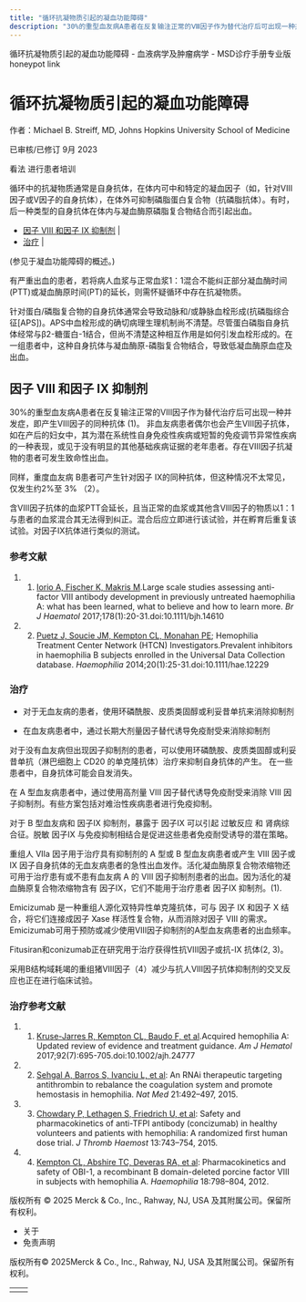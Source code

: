 ```yaml
---
title: "循环抗凝物质引起的凝血功能障碍"
description: "30%的重型血友病A患者在反复输注正常的Ⅷ因子作为替代治疗后可出现一种并发症，即产生Ⅷ因子的同种抗体 (1)。 非血友病患者偶尔也会产生Ⅷ因子抗体，如在产后的妇女中，其为潜在系统性自身免疫性疾病或短暂的免疫调节异常性疾病的一种表现，或见于没有明显的其他基础疾病证据的老年患者。存在Ⅷ因子抗凝物的患者可发生致命性出血。"
---
```


﻿循环抗凝物质引起的凝血功能障碍 \- 血液病学及肿瘤病学 \- MSD诊疗手册专业版 honeypot link

# 循环抗凝物质引起的凝血功能障碍

作者：Michael B. Streiff, MD, Johns Hopkins University School of Medicine

已审核/已修订 9月 2023

看法 进行患者培训

循环中的抗凝物质通常是自身抗体，在体内可中和特定的凝血因子（如，针对VIII因子或V因子的自身抗体），在体外可抑制磷脂蛋白复合物（抗磷脂抗体）。有时，后一种类型的自身抗体在体内与凝血酶原磷脂复合物结合而引起出血。

- [因子 VIII 和因子 IX 抑制剂](#因子-VIII-和因子-IX-抑制剂_v972651_zh) \|
- [治疗](#治疗_v27826343_zh) \|

(参见于凝血功能障碍的概述。)

有严重出血的患者，若将病人血浆与正常血浆1：1混合不能纠正部分凝血酶时间(PTT)或凝血酶原时间(PT)的延长，则需怀疑循环中存在抗凝物质。

针对蛋白/磷脂复合物的自身抗体通常会导致动脉和/或静脉血栓形成(抗磷脂综合征\[APS\])。APS中血栓形成的确切病理生理机制尚不清楚。尽管蛋白磷脂自身抗体经常与β2-糖蛋白-1结合，但尚不清楚这种相互作用是如何引发血栓形成的。在一组患者中，这种自身抗体与凝血酶原-磷脂复合物结合，导致低凝血酶原血症及出血。

## 因子 VIII 和因子 IX 抑制剂

30%的重型血友病A患者在反复输注正常的Ⅷ因子作为替代治疗后可出现一种并发症，即产生Ⅷ因子的同种抗体 (1)。 非血友病患者偶尔也会产生Ⅷ因子抗体，如在产后的妇女中，其为潜在系统性自身免疫性疾病或短暂的免疫调节异常性疾病的一种表现，或见于没有明显的其他基础疾病证据的老年患者。存在Ⅷ因子抗凝物的患者可发生致命性出血。

同样，重度血友病 B患者可产生针对因子 IX的同种抗体，但这种情况不太常见，仅发生约2%至 3% （2）。

含Ⅷ因子抗体的血浆PTT会延长，且当正常的血浆或其他含Ⅷ因子的物质以1：1与患者的血浆混合其无法得到纠正。混合后应立即进行该试验，并在孵育后重复该试验。对因子IX抗体进行类似的测试。

### 参考文献

1. 1. [Iorio A, Fischer K, Makris M](https://pubmed.ncbi.nlm.nih.gov/28387451/).Large scale studies assessing anti-factor VIII antibody development in previously untreated haemophilia A: what has been learned, what to believe and how to learn more. _Br J Haematol_ 2017;178(1):20-31.doi:10.1111/bjh.14610

2. 2. [Puetz J, Soucie JM, Kempton CL, Monahan PE](https://pubmed.ncbi.nlm.nih.gov/23855900/); Hemophilia Treatment Center Network (HTCN) Investigators.Prevalent inhibitors in haemophilia B subjects enrolled in the Universal Data Collection database. _Haemophilia_ 2014;20(1):25-31.doi:10.1111/hae.12229


### 治疗

- 对于无血友病的患者，使用环磷酰胺、皮质类固醇或利妥昔单抗来消除抑制剂

- 在血友病患者中，通过长期大剂量因子替代诱导免疫耐受来消除抑制剂


对于没有血友病但出现因子抑制剂的患者，可以使用环磷酰胺、皮质类固醇或利妥昔单抗（淋巴细胞上 CD20 的单克隆抗体）治疗来抑制自身抗体的产生。 在一些患者中，自身抗体可能会自发消失。

在 A 型血友病患者中，通过使用高剂量 VIII 因子替代诱导免疫耐受来消除 VIII 因子抑制剂。有些方案包括对难治性疾病患者进行免疫抑制。

对于 B 型血友病和 因子IX 抑制剂，暴露于 因子IX 可以引起 过敏反应 和 肾病综合征。脱敏 因子IX 与免疫抑制相结合是促进这些患者免疫耐受诱导的潜在策略。

重组人 VIIa 因子用于治疗具有抑制剂的 A 型或 B 型血友病患者或产生 VIII 因子或 IX 因子自身抗体的无血友病患者的急性出血发作。活化凝血酶原复合物浓缩物还可用于治疗患有或不患有血友病 A 的 VIII 因子抑制剂患者的出血。因为活化的凝血酶原复合物浓缩物含有 因子IX，它们不能用于治疗患者 因子IX 抑制剂。(1).

Emicizumab 是一种重组人源化双特异性单克隆抗体，可与 因子 IX 和因子 X 结合，将它们连接成因子 Xase 样活性复合物，从而消除对因子 VIII 的需求。Emicizumab可用于预防或减少使用VIII因子抑制剂的A型血友病患者的出血频率。

Fitusiran和conizumab正在研究用于治疗获得性抗VIII因子或抗-IX 抗体(2, 3)。

采用B结构域耗竭的重组猪VIII因子（4）减少与抗人VIII因子抗体抑制剂的交叉反应也正在进行临床试验。

### 治疗参考文献

1. 1. [Kruse-Jarres R, Kempton CL, Baudo F, et al](https://pubmed.ncbi.nlm.nih.gov/28470674/).Acquired hemophilia A: Updated review of evidence and treatment guidance. _Am J Hematol_ 2017;92(7):695-705.doi:10.1002/ajh.24777

2. 2. [Sehgal A, Barros S, Ivanciu L, et al](https://www.ncbi.nlm.nih.gov/pubmed/?term=25849132): An RNAi therapeutic targeting antithrombin to rebalance the coagulation system and promote hemostasis in hemophilia. _Nat Med_ 21:492–497, 2015.

3. 3. [Chowdary P, Lethagen S, Friedrich U, et al](https://www.ncbi.nlm.nih.gov/pubmed/25641556): Safety and pharmacokinetics of anti-TFPI antibody (concizumab) in healthy volunteers and patients with hemophilia: A randomized first human dose trial. _J Thromb Haemost_ 13:743–754, 2015.

4. 4. [Kempton CL, Abshire TC, Deveras RA, et al](https://pubmed.ncbi.nlm.nih.gov/22512291/): Pharmacokinetics and safety of OBI-1, a recombinant B domain-deleted porcine factor VIII in subjects with hemophilia A. _Haemophilia_ 18:798–804, 2012.




版权所有 © 2025
Merck & Co., Inc., Rahway, NJ, USA 及其附属公司。保留所有权利。

- 关于
- 免责声明

版权所有© 2025Merck & Co., Inc., Rahway, NJ, USA 及其附属公司。保留所有权利。

|     |     |
| --- | --- |
|  |  |